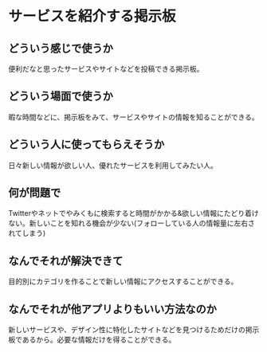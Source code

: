 # サービスを紹介する掲示板

## どういう感じで使うか
便利だなと思ったサービスやサイトなどを投稿できる掲示板。

## どういう場面で使うか
暇な時間などに、掲示板をみて、サービスやサイトの情報を知ることができる。

## どういう人に使ってもらえそうか
日々新しい情報が欲しい人、優れたサービスを利用してみたい人。

## 何が問題で
Twitterやネットでやみくもに検索すると時間がかかる&欲しい情報にたどり着けない。新しいことを知れる機会が少ない(フォローしている人の情報量に左右されてしまう)

## なんでそれが解決できて
目的別にカテゴリを作ることで新しい情報にアクセスすることができる。

## なんでそれが他アプリよりもいい方法なのか
新しいサービスや、デザイン性に特化したサイトなどを見つけるためだけの掲示板であるから。必要な情報だけを得ることができる。